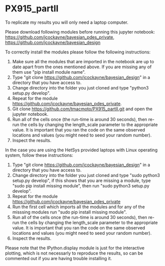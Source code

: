 # PX915_partII
To replicate my results you will only need a laptop computer. 

Please download following modules before running this jupyter notebook: 
https://github.com/jcockayne/bayesian_pdes_private,
https://github.com/jcockayne/bayesian_design

To correctly install the modules please follow the following instructions: 
1. Make sure all the modules that are imported in the notebook are up to date apart from the ones mentioned above. If you are missing any of them use "pip install module name".
2. Type "git clone https://github.com/jcockayne/bayesian_design" in a directory that you have access to.
3. Change directory into the folder you just cloned and type "python3 setup.py develop".
4. Repeat for the module https://github.com/jcockayne/bayesian_pdes_private.
5. Git clone https://github.com/tmacmoto/PX915_partII.git and open the jupyter notebook.
6. Run all of the cells once (the run-time is around 30 seconds), then re-run the cells by changing the length_scale parameter to the appropriate value. It is important that you ran the code on the same observed locations and values (you might need to seed your random number).
7. Inspect the results.



In the case you are using the HetSys provided laptops with Linux operating system, follow these instructions: 
1. Type "git clone https://github.com/jcockayne/bayesian_design" in a directory that you have access to.
2. Change directory into the folder you just cloned and type "sudo python3 setup.py develop", if this shows that you are missing a module, type "sudo pip install missing module", then run "sudo python3 setup.py develop". 
3. Repeat for the module https://github.com/jcockayne/bayesian_pdes_private
4. Run the first cell which imports all the modules and for any of the misssing modules run "sudo pip install missing module".
5. Run all of the cells once (the run-time is around 30 seconds), then re-run the cells by changing the length_scale parameter to the appropriate value. It is important that you ran the code on the same observed locations and values (you might need to seed your random number).
6. Inspect the results.


Please note that the IPython.display module is just for the interactive plotting, which is not necessarly to reproduce the results, so can be commented out if you are having trouble installing it.

